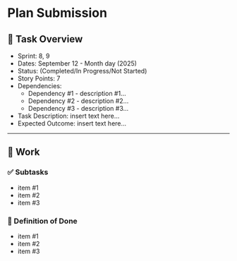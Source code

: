 # Plan Submission

## 📝 Task Overview
* Sprint: 8, 9
* Dates: September 12 - Month day (2025)
* Status: (Completed/In Progress/Not Started)
* Story Points: 7
* Dependencies:
  * Dependency #1 - description #1...
  * Dependency #2 - description #2...
  * Dependency #3 - description #3...
* Task Description: insert text here...
* Expected Outcome: insert text here...

---

## 🔧 Work

### ✅ Subtasks
- item #1
- item #2
- item #3

### 📘 Definition of Done
- item #1
- item #2
- item #3